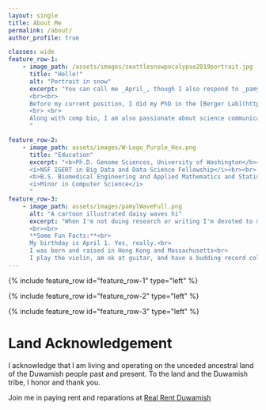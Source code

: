 ```yaml
---
layout: single
title: About Me
permalink: /about/
author_profile: true

classes: wide
feature_row-1:
    - image_path: /assets/images/seattlesnowpocalypse2019portrait.jpg
      title: "Hello!"
      alt: "Portrait in snow"
      excerpt: "You can call me _April_, though I also respond to _pamyl_. 我的名字是羅方淳.<br><br>I am a Computational Biologist at Adaptive Biotechnologies in Seattle where I work with Adaptive's academic and pharmaceutical partners to use our immunosequencing platforms to improve cancer care and disease outcomes.
      <br><br>
      Before my current position, I did my PhD in the [Berger Lab](https://research.fredhutch.org/berger/en.html) at the [Fred Hutch](https://www.fredhutch.org/en.html) and [UW Genome Sciences](https://www.gs.washington.edu/). For my doctoral research, I studied how cancer hijacks our cells' systems for its own benefit, or in more technical terms, understanding oncogene-driven transcriptional regulation in lung cancer.
      <br> <br>
      Along with comp bio, I am also passionate about science communication and education, especially for underrepresented groups in the sciences.
      "

feature_row-2:
    - image_path: assets/images/W-Logo_Purple_Hex.png
      title: "Education"
      excerpt: "<b>Ph.D. Genome Sciences, University of Washington</b><br>
      <i>NSF IGERT in Big Data and Data Science Fellowship</i><br><br>
      <b>B.S. Biomedical Engineering and Applied Mathematics and Statistics, Johns Hopkins University</b><br>
      <i>Minor in Computer Science</i>
      "
feature_row-3:
    - image_path: assets/images/pamylWaveFull.png
      alt: "A cartoon illustrated daisy waves hi"
      excerpt: "When I'm not doing research or writing I'm devoted to my dog Bowie and thoroughly enjoying exploring the Pacific Northwest through hiking and coffee. I also play music, [knit](https://www.ravelry.com/people/pamyl), and stream games and cozy times on [Twitch](https://twitch.tv/aprilomics)!
      <br><br>
      **Some Fun Facts:**<br>
      My birthday is April 1. Yes, really.<br>
      I was born and raised in Hong Kong and Massachusetts<br>
      I play the violin, am ok at guitar, and have a budding record collection<br>"
---
```


{% include feature_row id="feature_row-1" type="left" %}

{% include feature_row id="feature_row-2" type="left" %}

{% include feature_row id="feature_row-3" type="left" %}

# Land Acknowledgement

I acknowledge that I am living and operating on the unceded ancestral land of the Duwamish people past and present. To the land and the Duwamish tribe, I honor and thank you.

Join me in paying rent and reparations at [Real Rent Duwamish](https://www.realrentduwamish.org/)